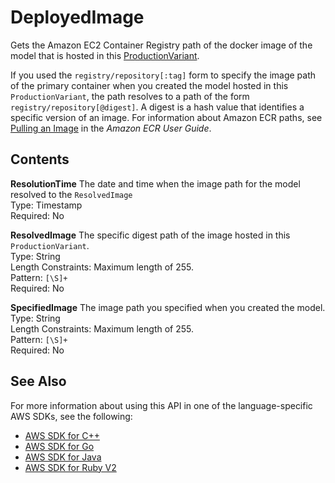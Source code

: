 # DeployedImage<a name="API_DeployedImage"></a>

Gets the Amazon EC2 Container Registry path of the docker image of the model that is hosted in this [ProductionVariant](API_ProductionVariant.md)\.

If you used the `registry/repository[:tag]` form to specify the image path of the primary container when you created the model hosted in this `ProductionVariant`, the path resolves to a path of the form `registry/repository[@digest]`\. A digest is a hash value that identifies a specific version of an image\. For information about Amazon ECR paths, see [Pulling an Image](http://docs.aws.amazon.com//AmazonECR/latest/userguide/docker-pull-ecr-image.html) in the *Amazon ECR User Guide*\.

## Contents<a name="API_DeployedImage_Contents"></a>

 **ResolutionTime**   <a name="SageMaker-Type-DeployedImage-ResolutionTime"></a>
The date and time when the image path for the model resolved to the `ResolvedImage`   
Type: Timestamp  
Required: No

 **ResolvedImage**   <a name="SageMaker-Type-DeployedImage-ResolvedImage"></a>
The specific digest path of the image hosted in this `ProductionVariant`\.  
Type: String  
Length Constraints: Maximum length of 255\.  
Pattern: `[\S]+`   
Required: No

 **SpecifiedImage**   <a name="SageMaker-Type-DeployedImage-SpecifiedImage"></a>
The image path you specified when you created the model\.  
Type: String  
Length Constraints: Maximum length of 255\.  
Pattern: `[\S]+`   
Required: No

## See Also<a name="API_DeployedImage_SeeAlso"></a>

For more information about using this API in one of the language\-specific AWS SDKs, see the following:
+  [AWS SDK for C\+\+](https://docs.aws.amazon.com/goto/SdkForCpp/sagemaker-2017-07-24/DeployedImage) 
+  [AWS SDK for Go](https://docs.aws.amazon.com/goto/SdkForGoV1/sagemaker-2017-07-24/DeployedImage) 
+  [AWS SDK for Java](https://docs.aws.amazon.com/goto/SdkForJava/sagemaker-2017-07-24/DeployedImage) 
+  [AWS SDK for Ruby V2](https://docs.aws.amazon.com/goto/SdkForRubyV2/sagemaker-2017-07-24/DeployedImage) 
